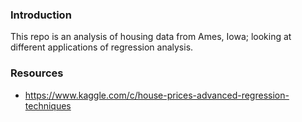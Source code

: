 ### Introduction
This repo is an analysis of housing data from Ames, Iowa; looking at different applications of regression analysis. 

### Resources
- https://www.kaggle.com/c/house-prices-advanced-regression-techniques

